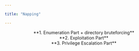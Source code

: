 ```yaml
---

title: "Napping"

---
```

<center>
**1. Enumeration Part + directory bruteforcing**<br> 
**2. Exploitation Part**<br>
**3. Privilege Escalation Part**
</center>
